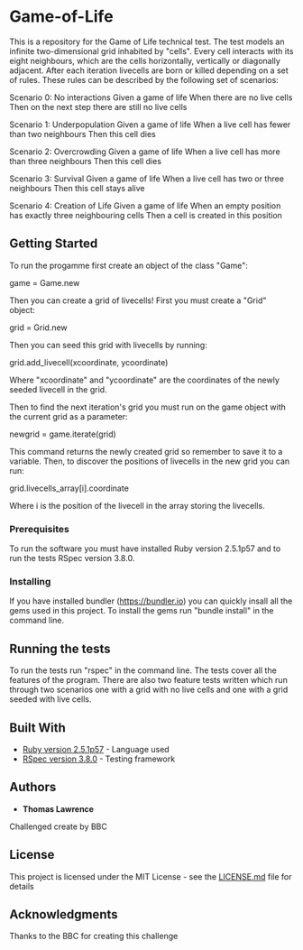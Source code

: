 # Game-of-Life

This is a repository for the Game of Life technical test. The test models an infinite two-dimensional grid inhabited by "cells". Every cell interacts with its eight neighbours, which are the cells horizontally, vertically or diagonally adjacent. After each iteration livecells are born or killed depending on a set of rules. These rules can be described by the following set of scenarios: 

Scenario 0: No interactions Given a game of life When there are no live cells Then on the next step there are still no live cells

Scenario 1: Underpopulation Given a game of life When a live cell has fewer than two neighbours Then this cell dies

Scenario 2: Overcrowding Given a game of life When a live cell has more than three neighbours Then this cell dies

Scenario 3: Survival Given a game of life When a live cell has two or three neighbours Then this cell stays alive

Scenario 4: Creation of Life Given a game of life When an empty position has exactly three neighbouring cells Then a cell is created in this position

## Getting Started

To run the progamme first create an object of the class "Game":

game = Game.new

Then you can create a grid of livecells! First you must create a "Grid" object:

grid = Grid.new

Then you can seed this grid with livecells by running:

grid.add_livecell(xcoordinate, ycoordinate)

Where "xcoordinate" and "ycoordinate" are the coordinates of the newly seeded livecell in the grid.

Then to find the next iteration's grid you must run on the game object with the current grid as a parameter:

newgrid = game.iterate(grid)

This command returns the newly created grid so remember to save it to a variable. Then, to discover the positions of livecells in the new grid you can run:

grid.livecells_array[i].coordinate

Where i is the position of the livecell in the array storing the livecells.


### Prerequisites

To run the software you must have installed Ruby version 2.5.1p57 and to run the tests RSpec version 3.8.0.

### Installing

If you have installed bundler (https://bundler.io) you can quickly insall all the gems used in this project. To install the gems run "bundle install" in the command line.

## Running the tests

To run the tests run "rspec" in the command line. The tests cover all the features of the program. There are also two feature tests written which run through two scenarios one with a grid with no live cells and one with a grid seeded with live cells.

## Built With

* [Ruby version 2.5.1p57](http://www.dropwizard.io/1.0.2/docs/) - Language used
* [RSpec version 3.8.0](http://rspec.info) - Testing framework

## Authors

* **Thomas Lawrence**

Challenged create by BBC

## License

This project is licensed under the MIT License - see the [LICENSE.md](LICENSE.md) file for details

## Acknowledgments

Thanks to the BBC for creating this challenge
